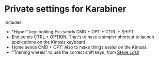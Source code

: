 # Private settings for Karabiner

Includes:

- "Hyper" key: holding Esc sends CMD + OPT + CTRL + SHIFT
- End sends CTRL + OPTION. That's to have a simpler shortcut to launch applications on the Kinesis keyboard.
- Home sends CMD + OPT: Also to make things easier on the Kinesis.
- "Training wheels" to use the correct shift keys, from [Steve Losh](http://stevelosh.com/blog/2012/10/a-modern-space-cadet/)
